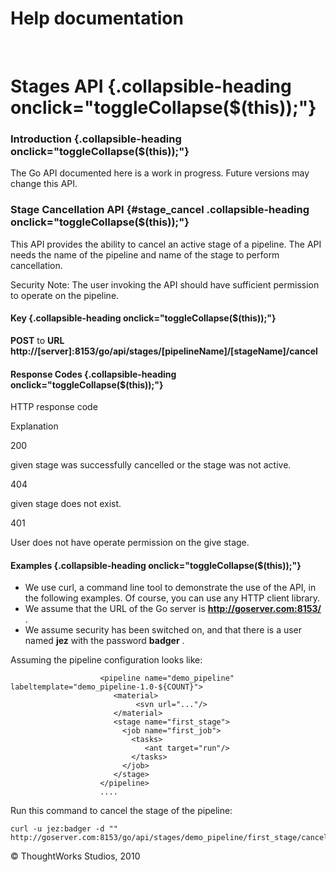 Help documentation
==================

 

Stages API {.collapsible-heading onclick="toggleCollapse($(this));"}
==========

### Introduction {.collapsible-heading onclick="toggleCollapse($(this));"}

The Go API documented here is a work in progress. Future versions may
change this API.

### Stage Cancellation API {#stage_cancel .collapsible-heading onclick="toggleCollapse($(this));"}

This API provides the ability to cancel an active stage of a pipeline.
The API needs the name of the pipeline and name of the stage to perform
cancellation.

Security Note: The user invoking the API should have sufficient
permission to operate on the pipeline.

#### Key {.collapsible-heading onclick="toggleCollapse($(this));"}

**POST** to **URL
http://[server]:8153/go/api/stages/[pipelineName]/[stageName]/cancel**

#### Response Codes {.collapsible-heading onclick="toggleCollapse($(this));"}

HTTP response code

Explanation

200

given stage was successfully cancelled or the stage was not active.

404

given stage does not exist.

401

User does not have operate permission on the give stage.

#### Examples {.collapsible-heading onclick="toggleCollapse($(this));"}

-   We use curl, a command line tool to demonstrate the use of the API,
    in the following examples. Of course, you can use any HTTP client
    library.
-   We assume that the URL of the Go server is
    **http://goserver.com:8153/** .
-   We assume security has been switched on, and that there is a user
    named **jez** with the password **badger** .

Assuming the pipeline configuration looks like:

``` {.code}
                    <pipeline name="demo_pipeline" labeltemplate="demo_pipeline-1.0-${COUNT}">
                       <material>
                            <svn url="..."/>
                       </material>
                       <stage name="first_stage">
                         <job name="first_job">
                           <tasks>
                              <ant target="run"/>
                           </tasks>
                         </job>
                       </stage>
                    </pipeline>
                    .... 
```

Run this command to cancel the stage of the pipeline:

``` {.code}
curl -u jez:badger -d "" http://goserver.com:8153/go/api/stages/demo_pipeline/first_stage/cancel
```





© ThoughtWorks Studios, 2010

